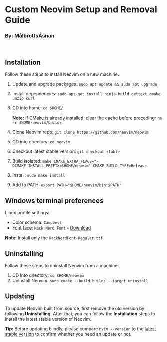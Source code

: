 # Custom Neovim Setup and Removal Guide
### By: MålbrottsÅsnan
<br>

## Installation

Follow these steps to install Neovim on a new machine:

1. Update and upgrade packages: ```sudo apt update && sudo apt upgrade```
3. Install dependencies: ```sudo apt-get install ninja-build gettext cmake unzip curl```
4. CD into home: ```cd $HOME/```
  
    **Note:** If CMake is already installed, clear the cache before proceding: ```rm -r $HOME/neovim/build/```

5. Clone Neovim repo: ```git clone https://github.com/neovim/neovim```
6. CD into directory: ```cd neovim```
7. Checkout latest stable version: ```git checkout stable```
8. Build isolated: ```make CMAKE_EXTRA_FLAGS="-DCMAKE_INSTALL_PREFIX=$HOME/neovim" CMAKE_BUILD_TYPE=Release```
10. Install: ```sudo make install```
11. Add to PATH: ```export PATH="$HOME/neovim/bin:$PATH"```

## Windows terminal preferences

Linux profile settings:
* Color scheme: ```Campbell```
* Font face: ```Hack Nerd Font``` - [Download](https://github.com/ryanoasis/nerd-fonts/releases/download/v3.1.1/Hack.zip "")

**Note:** Install only the ```HackNerdFont-Regular.ttf```

## Uninstalling

Follow these steps to uninstall Neovim from a machine:

1. CD Into directory: ```cd $HOME/neovim```
2. Uninstall Neovim: ```sudo cmake --build build/ --target uninstall```

## Updating

To update Neovim built from source, first remove the old version by following **Uninstalling**. After that, you can follow the **Installation** steps to install the latest stable version of Neovim.

**Tip:** Before updating blindly, please compare ```nvim --version``` to the [latest stable version](https://github.com/neovim/neovim/releases/tag/stable "") to confirm whether you need an update or not.
